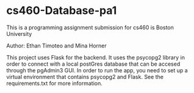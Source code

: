 # cs460-Database-pa1
This is a programming assignment submission for cs460 is Boston University


Author: Ethan Timoteo and Mina Horner

This project uses Flask for the backend. It uses the psycopg2 library in order to connect with a local postGres database that can be accesed through the pgAdmin3 GUI. In order to run the app, you need to set up a virtual environment that contains psycopg2 and Flask. See the requirements.txt for more information.
